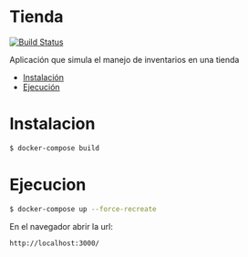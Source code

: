 # Tienda
[![Build Status](https://travis-ci.org/jealuna/Tienda.svg?branch=master)](https://travis-ci.org/jealuna/Tienda)

Aplicación que simula el manejo de inventarios en una tienda

- [Instalación](#Instalacion)
- [Ejecución](#Ejecucion)

# Instalacion
```bash
$ docker-compose build
```
# Ejecucion

```bash
$ docker-compose up --force-recreate
```
En el navegador abrir la url:
```bash
http://localhost:3000/
```
